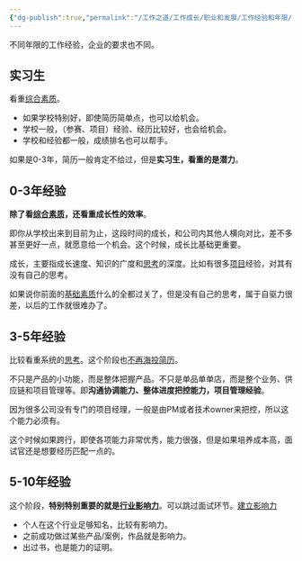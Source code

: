 ```yaml
---
{"dg-publish":true,"permalink":"/工作之道/工作成长/职业和发展/工作经验和年限/"}
---
```


不同年限的工作经验，企业的要求也不同。

## 实习生

看重[综合素质](综合素质.md)。

- 如果学校特别好，即使简历简单点，也可以给机会。
- 学校一般，（参赛、项目）经验、经历比较好，也会给机会。
- 学校和经验都一般，成绩排名也可以帮手。

如果是0-3年，简历一般肯定不给过，但是**实习生，看重的是潜力**。

## 0-3年经验

**除了看[综合素质](综合素质.md)，还看重成长性的效率**。

即你从学校出来到目前为止，这段时间的成长，和公司内其他人横向对比，差不多甚至更好一点，就愿意给一个机会。这个时候，成长比基础更重要。

成长，主要指成长速度、知识的广度和[思考](积极思考.md)的深度。比如有很多[项目](相关案例.md)经验，对其有没有自己的思考。

如果说你前面的[基础素质](岗位匹配.md)什么的全都过关了，但是没有自己的思考，属于自驱力很差，以后的工作就很难办了。

## 3-5年经验

比较看重系统的[思考](积极思考.md)。这个阶段也[不再海投简历](不再海投简历.md)。

不只是产品的小功能，而是整体把握产品。不只是单品单单店，而是整个业务、供应链和项目管理等。即**沟通协调能力、整体进度把控能力，项目管理经验**。

因为很多公司没有专门的项目经理，一般是由PM或者技术owner来把控，所以这个能力必须有。

这个时候如果跨行，即使各项能力非常优秀，能力很强，但是如果培养成本高，面试官还是想要经历匹配一点的。

## 5-10年经验

这个阶段，**特别特别重要的就是[行业影响力](建立影响力.md)**。可以跳过面试环节。[建立影响力](建立影响力.md)

- 个人在这个行业足够知名，比较有影响力。
- 之前成功做过某些产品/案例，作品就是影响力。
- 出过书，也是能力的证明。



